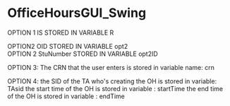 # OfficeHoursGUI_Swing
OPTION 1 IS STORED IN VARIABLE R



OPTION2 OID STORED IN VARIABLE opt2                 		          
OPTION 2 StuNumber STORED IN VARIABLE opt2ID


OPTION 3: The CRN that the user enters is stored in variable name: crn


OPTION 4: 
the SID of the TA who's creating the OH is stored in variable: TAsid
the start time of the OH is stored in variable : startTime
the end time of the OH is stored in variable : endTime
